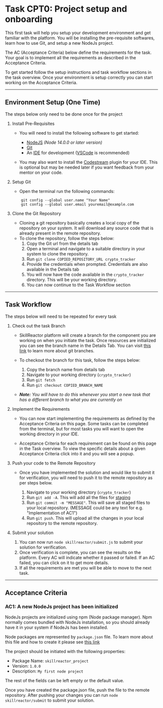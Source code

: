 # Task CPT0: Project setup and onboarding
This first task will help you setup your development environment and get familiar with the platform. You will be installing the pre-requisite softwares, learn how to use Git, and setup a new NodeJs project.

The AC (Acceptance Criteria) below define the requirements for the task. Your goal is to implement all the requirements as described in the Acceptance Criteria.

To get started follow the setup instructions and task workflow sections in the task overview. Once your environment is setup correctly you can start working on the Acceptance Criteria.
___
## Environment Setup (One Time)
The steps below only need to be done once for the project
1. Install Pre-Requisites
	- You will need to install the following software to get started:
		- [NodeJS](https://nodejs.org/en/download/) _(Node 14.0.0 or later version)_
		- [Git](https://git-scm.com/book/en/v2/Getting-Started-Installing-Git)
		- An [IDE](https://www.codecademy.com/articles/what-is-an-ide) for development ([VSCode](https://code.visualstudio.com/) is recommended)

	- You may also want to install the [Codestream](https://www.codestream.com/) plugin for your IDE. This is optional but may be needed later if you want feedback from your mentor on your code.

2. Setup Git
	- Open the terminal run the following commands:
	```git
		git config --global user.name "Your Name"
		git config --global user.email youremail@example.com
	````
3. Clone the Git Repository
	- Cloning a git repository basically creates a local copy of the repository on your system. It will download any source code that is already present in the remote repository.<br>
	- To clone the repository, follow the steps below:
		1. Copy the Git url from the details tab
		2. Open a terminal and navigate to a suitable directory in your system to clone the repository.
		3.  Run `git clone COPIED_REPOSITORY_URL crypto_tracker`
		4.  Provide the credentials when prompted. Credentials are also available in the Details tab
		5.  You will now have the code available in the `crypto_tracker` directory. This will be your working directory.
		6.  You can now continue to the Task Workflow section
___
## Task Workflow
The steps below will need to be repeated for every task
1. Check out the task Branch
	- SkillReactor platform will create a branch for the component you are working on when you initiate the task. Once resources are initialized you can see the branch name in the Details Tab. You can visit [this link](https://www.atlassian.com/git/tutorials/using-branches) to learn more about git branches.

	- To checkout the branch for this task, follow the steps below:
		1.  Copy the branch name from details tab
		2.  Navigate to your working directory (`crypto_tracker`)
		3.  Run `git fetch`
		4.  Run `git checkout COPIED_BRANCH_NAME`
	- ___Note:___ _You will have to do this whenever you start a new task that has a different branch to what you are currently on_
2. Implement the Requirements
	- You can now start implementing the requirements as defined by the Acceptance Criteria on this page. Some tasks can be completed from the terminal, but for most tasks you will want to open the working directory in your IDE.

	- Acceptance Criteria for each requirement can be found on this page in the Task overview. To view the specific details about a given Acceptance Criteria click into it and you will see a popup.
3. Push your code to the Remote Repository
	- Once you have implemented the solution and would like to submit it for verification, you will need to push it to the remote repository as per steps below.
	
		1. Navigate to your working directory (`crypto_tracker`)
		2.  Run `git add -A`. This will add all the files for [staging](https://www.atlassian.com/git/tutorials/saving-changes)
		3.  Run `git commit -m "MESSAGE"`. This will save all staged files to your local repository. (MESSAGE could be any text for e.g. "Implementation of AC1")
		4.  Run `git push`. This will upload all the changes in your local repository to the remote repository.

4. Submit your solution
	1. You can now run `node skillreactor/submit.js` to submit your solution for verification.
	2.  Once verification is complete, you can see the results on the platform. Every AC will indicate whether it passed or failed. If an AC failed, you can click on it to get more details.
	3.  If all the requirements are met you will be able to move to the next task.
___
## Acceptance Criteria
### __AC1: A new NodeJs project has been initialized__
NodeJs projects are initialized using npm (Node package manager). Npm normally comes bundled with NodeJs installation, so you should already have it in your system if NodeJs has been installed.

Node packages are represented by `package.json` file. To learn more about this file and how to create it please see [this link](https://docs.npmjs.com/creating-a-package-json-file)

The project should be initiated with the following properties:
* Package Name: `skillreactor_project`
* Version: `1.0.0`
* Description: `My first node project`

The rest of the fields can be left empty or the default value.

Once you have created the package.json file, push the file to the remote repository. After pushing your changes you can run `node skillreactor/submit` to submit your solution.
	